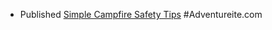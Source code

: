 - Published [Simple Campfire Safety Tips](https://adventureite.com/camping/simple-campfire-safety-tips/) #Adventureite.com